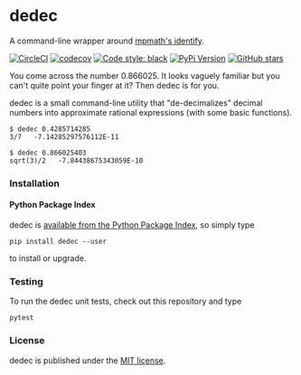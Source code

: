 # dedec

A command-line wrapper around [mpmath's identify](http://docs.sympy.org/0.7.1/modules/mpmath/identification.html#identify).

[![CircleCI](https://img.shields.io/circleci/project/github/nschloe/dedec/master.svg?style=flat-square)](https://circleci.com/gh/nschloe/dedec/tree/master)
[![codecov](https://img.shields.io/codecov/c/github/nschloe/dedec.svg?style=flat-square)](https://codecov.io/gh/nschloe/dedec)
[![Code style: black](https://img.shields.io/badge/code%20style-black-000000.svg?style=flat-square)](https://github.com/psf/black)
[![PyPi Version](https://img.shields.io/pypi/v/dedec.svg?style=flat-square)](https://pypi.org/project/dedec)
[![GitHub stars](https://img.shields.io/github/stars/nschloe/dedec.svg?style=flat-square&logo=github&label=Stars&logoColor=white)](https://github.com/nschloe/dedec)

You come across the number 0.866025. It looks vaguely familiar but you can't
quite point your finger at it? Then dedec is for you.

dedec is a small command-line utility that "de-decimalizes" decimal numbers into
approximate rational expressions (with some basic functions).
```
$ dedec 0.4285714285
3/7   -7.14285297576112E-11
```
```
$ dedec 0.866025403
sqrt(3)/2   -7.84438675343059E-10
```

### Installation

#### Python Package Index

dedec is [available from the Python Package
Index](https://pypi.org/project/dedec/), so simply type
```
pip install dedec --user
```
to install or upgrade.

### Testing

To run the dedec unit tests, check out this repository and type
```
pytest
```

### License

dedec is published under the [MIT license](https://en.wikipedia.org/wiki/MIT_License).
